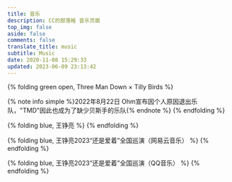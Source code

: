 ```yaml
---
title: 音乐
description: CC的部落格 音乐页面
top_img: false
aside: false
comments: false
translate_title: music
subtitle: Music
date: 2020-11-08 15:29:33
updated: 2023-06-09 23:13:42
---
```

<link rel="stylesheet" href="https://cdn1.tianli0.top/npm/aplayer/dist/APlayer.min.css">
<script src="https://cdn1.tianli0.top/npm/aplayer/dist/APlayer.min.js"></script>
<script src="https://cdn1.tianli0.top/npm/@xizeyoupan/meting/dist/Meting.min.js"></script>
<script>var meting_api="https://music.startly.cn/?server=:server&type=:type&id=:id&auth=:auth&r=:r"</script>

<!-- https://music.startly.cn/ 不支持 artist
https://meting.yany.ml/api 不支持 qq音乐 音频
https://geekswg-meting.geekswg.top/api 不支持 qq音乐
https://meting.ccknbc.cc/api 支持 Netease, QQ, YouTube Music, Spotify -->

{% folding green open, Three Man Down × Tilly Birds %}
<!-- {% note green 'fa-solid fa-dice-three' simple %}Three Man Down × Tilly Birds{% endnote %} -->
<meting-js server="netease" type="playlist" id="5457110860" list-folded="true" theme="#8fbc8f">
{% note info simple %}2022年8月22日 Ohm宣布因个人原因退出乐队，"TMD"因此也成为了缺少贝斯手的乐队{% endnote %}
{% endfolding %}

{% folding blue, 王铮亮 %}
<meting-js server="netease" type="playlist" id="7681620447" list-folded="true" theme="#8fbc8f"></meting-js>
{% endfolding %}

{% folding blue, 王铮亮2023“还是爱着”全国巡演（网易云音乐） %}
<meting-js server="netease" type="playlist" id="8448821577" list-folded="true" theme="#8fbc8f">
{% endfolding %}

{% folding blue, 王铮亮2023“还是爱着”全国巡演（QQ音乐） %}
<meting-js server="tencent" type="playlist" id="8913885866" list-folded="true" theme="#8fbc8f">
{% endfolding %}